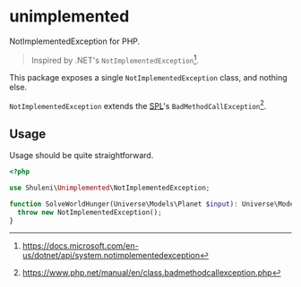 # unimplemented
NotImplementedException for PHP.

> Inspired by .NET's `NotImplementedException`[^1].

This package exposes a single `NotImplementedException` class, and nothing else.

`NotImplementedException` extends the [SPL](https://www.php.net/manual/en/book.spl.php)'s `BadMethodCallException`[^2].

## Usage

Usage should be quite straightforward.

```php
<?php

use Shuleni\Unimplemented\NotImplementedException;

function SolveWorldHunger(Universe\Models\Planet $input): Universe\Models\Solution {
  throw new NotImplementedException();
}
```

[^1]: https://docs.microsoft.com/en-us/dotnet/api/system.notimplementedexception
[^2]: https://www.php.net/manual/en/class.badmethodcallexception.php
